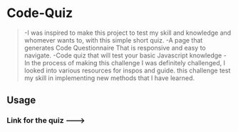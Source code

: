 # Code-Quiz

> -I was inspired to make this project to test my skill and knowledge and whomever wants to, with this simple short quiz.
> -A page that generates Code Questionnaire That is responsive and easy to navigate.
> -Code quiz that will test your basic Javascript knowledge
> -In the process of making this challenge I was definitely challenged, I looked into various resources for inspos
and guide. this challenge test my skill in implementing new methods that I have learned.

## Usage 
### Link for the quiz --->

